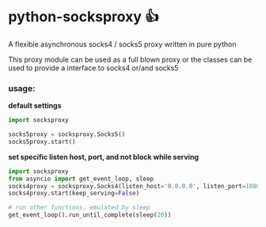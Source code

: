 # python-socksproxy :+1:


A flexible asynchronous socks4 / socks5 proxy written in pure python

This proxy module can be used as a full blown proxy or the classes can be used to provide a interface to socks4 or/and socks5

### usage:


**default settings**
```python
import socksproxy

socks5proxy = socksproxy.Socks5()
socks5proxy.start()
```


**set specific listen host, port, and not block while serving**
```python
import socksproxy
from asyncio import get_event_loop, sleep
socks4proxy = socksproxy.Socks4(listen_host='0.0.0.0', listen_port=1080)
socks4proxy.start(keep_serving=False)

# run other functions, emulated by sleep
get_event_loop().run_until_complete(sleep(20))
```
